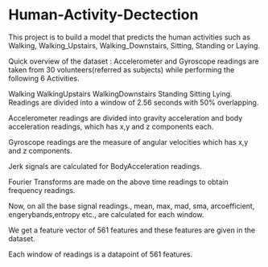 # Human-Activity-Dectection
This project is to build a model that predicts the human activities such as Walking, Walking_Upstairs, Walking_Downstairs, Sitting, Standing or Laying.

Quick overview of the dataset :
Accelerometer and Gyroscope readings are taken from 30 volunteers(referred as subjects) while performing the following 6 Activities.

Walking
WalkingUpstairs
WalkingDownstairs
Standing
Sitting
Lying.
Readings are divided into a window of 2.56 seconds with 50% overlapping.

Accelerometer readings are divided into gravity acceleration and body acceleration readings, which has x,y and z components each.

Gyroscope readings are the measure of angular velocities which has x,y and z components.

Jerk signals are calculated for BodyAcceleration readings.

Fourier Transforms are made on the above time readings to obtain frequency readings.

Now, on all the base signal readings., mean, max, mad, sma, arcoefficient, engerybands,entropy etc., are calculated for each window.

We get a feature vector of 561 features and these features are given in the dataset.

Each window of readings is a datapoint of 561 features.
